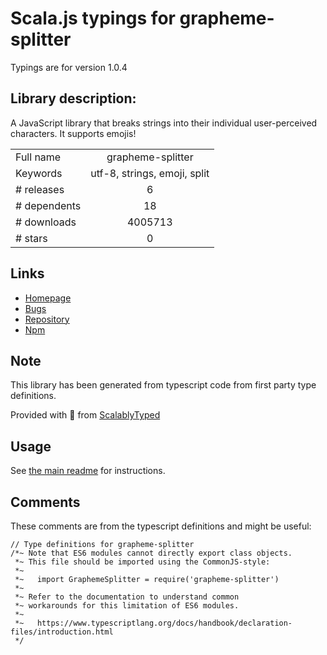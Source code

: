 
# Scala.js typings for grapheme-splitter

Typings are for version 1.0.4

## Library description:
A JavaScript library that breaks strings into their individual user-perceived characters. It supports emojis!

|                    |                 |
| ------------------ | :-------------: |
| Full name          | grapheme-splitter |
| Keywords           | utf-8, strings, emoji, split |
| # releases         | 6 |
| # dependents       | 18 |
| # downloads        | 4005713 |
| # stars            | 0 |

## Links
- [Homepage](https://github.com/orling/grapheme-splitter)
- [Bugs](https://github.com/orling/grapheme-splitter/issues)
- [Repository](https://github.com/orling/grapheme-splitter)
- [Npm](https://www.npmjs.com/package/grapheme-splitter)
    


## Note
This library has been generated from typescript code from first party type definitions.

Provided with :purple_heart: from [ScalablyTyped](https://github.com/oyvindberg/ScalablyTyped)

## Usage
See [the main readme](../../readme.md) for instructions.

## Comments

These comments are from the typescript definitions and might be useful:
```
// Type definitions for grapheme-splitter
/*~ Note that ES6 modules cannot directly export class objects.
 *~ This file should be imported using the CommonJS-style:
 *~
 *~   import GraphemeSplitter = require('grapheme-splitter')
 *~
 *~ Refer to the documentation to understand common
 *~ workarounds for this limitation of ES6 modules.
 *~
 *~   https://www.typescriptlang.org/docs/handbook/declaration-files/introduction.html
 */


```

